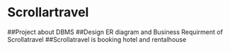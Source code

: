 # Scrollartravel
##Project about DBMS
##Design ER diagram and Business Requirment of Scrollatravel
##Scrollatravel is booking hotel and rentalhouse 
